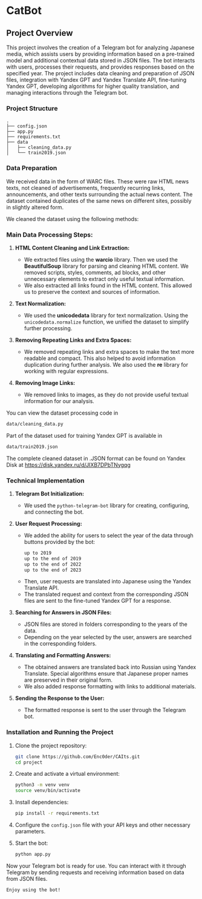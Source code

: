 # CatBot

## Project Overview 

This project involves the creation of a Telegram bot  for analyzing Japanese media, which assists users by providing information based on a pre-trained model and additional contextual data stored in JSON files. The bot interacts with users, processes their requests, and provides responses based on the specified year. The project includes data cleaning and preparation of JSON files, integration with Yandex GPT and Yandex Translate API, fine-tuning Yandex GPT, developing algorithms for higher quality translation, and managing interactions through the Telegram bot.

### Project Structure

```
.
├── config.json
├── app.py
├── requirements.txt
├── data
│   ├── cleaning_data.py
│   └── train2019.json
```

### Data Preparation

We received data in the form of WARC files. These were raw HTML news texts, not cleaned of advertisements, frequently recurring links, announcements, and other texts surrounding the actual news content. The dataset contained duplicates of the same news on different sites, possibly in slightly altered form.

We cleaned the dataset using the following methods:

### Main Data Processing Steps:

1. **HTML Content Cleaning and Link Extraction:**
   - We extracted files using the **warcio** library. Then we used the **BeautifulSoup** library for parsing and cleaning HTML content. We removed scripts, styles, comments, ad blocks, and other unnecessary elements to extract only useful textual information.
   - We also extracted all links found in the HTML content. This allowed us to preserve the context and sources of information.

2. **Text Normalization:**
   - We used the **unicodedata** library for text normalization. Using the `unicodedata.normalize` function, we unified the dataset to simplify further processing.

3. **Removing Repeating Links and Extra Spaces:**
   - We removed repeating links and extra spaces to make the text more readable and compact. This also helped to avoid information duplication during further analysis. We also used the **re** library for working with regular expressions.

4. **Removing Image Links:**
   - We removed links to images, as they do not provide useful textual information for our analysis.

You can view the dataset processing code in
```sh
data/cleaning_data.py
```
Part of the dataset used for training Yandex GPT is available in
```sh
data/train2019.json
```

The complete cleaned dataset in .JSON format can be found on Yandex Disk at https://disk.yandex.ru/d/JIXB7DPbTNygqg

### Technical Implementation

1. **Telegram Bot Initialization:**
   - We used the `python-telegram-bot` library for creating, configuring, and connecting the bot.

2. **User Request Processing:**
   - We added the ability for users to select the year of the data through buttons provided by the bot:
     ```sh
     up to 2019
     up to the end of 2019
     up to the end of 2022
     up to the end of 2023
     ```
   - Then, user requests are translated into Japanese using the Yandex Translate API.
   - The translated request and context from the corresponding JSON files are sent to the fine-tuned Yandex GPT for a response.

3. **Searching for Answers in JSON Files:**
   - JSON files are stored in folders corresponding to the years of the data.
   - Depending on the year selected by the user, answers are searched in the corresponding folders.

4. **Translating and Formatting Answers:**
   - The obtained answers are translated back into Russian using Yandex Translate. Special algorithms ensure that Japanese proper names are preserved in their original form.
   - We also added response formatting with links to additional materials.

5. **Sending the Response to the User:**
   - The formatted response is sent to the user through the Telegram bot.

### Installation and Running the Project

1. Clone the project repository:

   ```sh
   git clone https://github.com/Enc0der/CAIts.git
   cd project
   ```

2. Create and activate a virtual environment:

   ```sh
   python3 -m venv venv
   source venv/bin/activate
   ```

3. Install dependencies:

   ```sh
   pip install -r requirements.txt
   ```

4. Configure the `config.json` file with your API keys and other necessary parameters.

5. Start the bot:

   ```sh
   python app.py
   ```

Now your Telegram bot is ready for use. You can interact with it through Telegram by sending requests and receiving information based on data from JSON files.

   ```sh
Enjoy using the bot!
   ```
